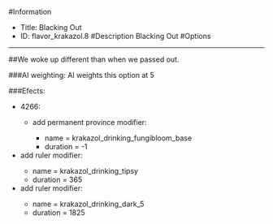 #Information
 - Title: Blacking Out
 - ID: flavor_krakazol.8
#Description
Blacking Out
#Options

___
##We woke up different than when we passed out.

###AI weighting:
AI weights this option at 5


###Efects:<ul><li>4266:</li><ul><li>add permanent province modifier:</li><ul><li>name = krakazol_drinking_fungibloom_base</li><li>duration = -1</li></ul></ul><li>add ruler modifier:</li><ul><li>name = krakazol_drinking_tipsy</li><li>duration = 365</li></ul><li>add ruler modifier:</li><ul><li>name = krakazol_drinking_dark_5</li><li>duration = 1825</li></ul></ul>
